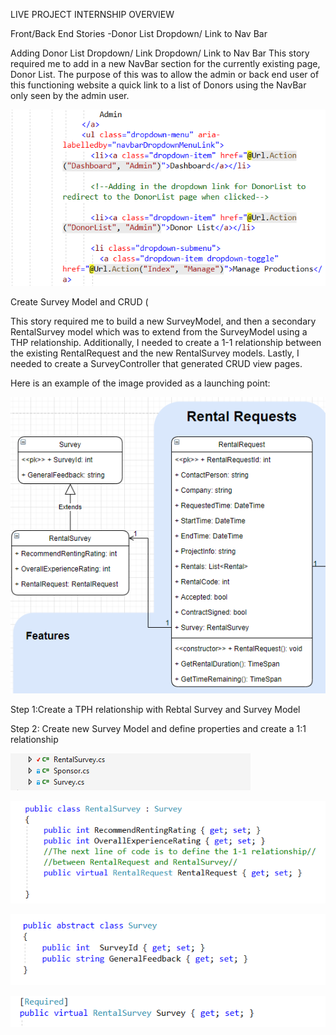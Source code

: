 LIVE PROJECT INTERNSHIP OVERVIEW 

Front/Back End Stories
-Donor List Dropdown/ Link to Nav Bar

Adding Donor List Dropdown/ Link Dropdown/ Link to Nav Bar
This story required me to add in a new NavBar section for the currently existing page, Donor List.  The purpose of this was to allow the admin or back end user of this functioning website a quick link to a list of Donors using the NavBar only seen by the admin user.

 ![alt tag](Story1-code.PNG)
 
 Create Survey Model and CRUD (

This story required me to build a new SurveyModel, and then a secondary RentalSurvey model which was to extend from the SurveyModel using a THP relationship. Additionally,  I needed to create a 1-1 relationship between the existing RentalRequest and the new RentalSurvey models. Lastly, I needed to create a SurveyController that generated CRUD view pages.

Here is an example of the image provided as a launching point:

![alt tag](Story104.png)

Step 1:Create a TPH relationship with Rebtal Survey and Survey Model


Step 2: Create new Survey Model and define properties and create a 1:1 relationship

![alt tag](Story107.PNG)

![alt tag](Story108.PNG)

![alt tag](Story109.PNG)

![alt tag](Story110.PNG)


